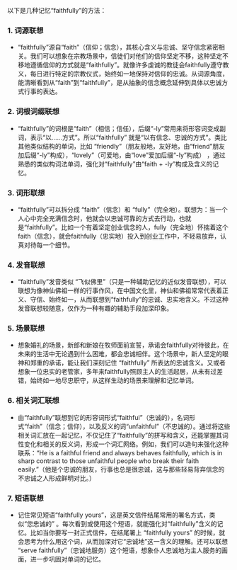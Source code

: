 以下是几种记忆“faithfully”的方法：

### 1. 词源联想
 - “faithfully”源自“faith”（信仰；信念），其核心含义与忠诚、坚守信念紧密相关。我们可以想象在宗教场景中，信徒们对他们的信仰坚定不移，这种坚定不移地遵循信仰的方式就是“faithfully”。就像许多虔诚的教徒会faithfully遵守教义，每日进行特定的宗教仪式，始终如一地保持对信仰的忠诚。从词源角度，能清晰看到从“faith”到“faithfully”，是从抽象的信念概念延伸到具体以忠诚方式行事的表达。

### 2. 词根词缀联想
 - “faithfully”的词根是“faith”（相信；信任），后缀“-ly”常用来将形容词变成副词，表示“以……方式”。所以“faithfully” 就是“以有信念、忠诚的方式”。类比其他类似结构的单词，比如 “friendly”（朋友般地，友好地，由“friend”朋友加后缀“-ly”构成），“lovely”（可爱地，由“love”爱加后缀“-ly”构成） ，通过熟悉的类似构词法单词，强化对“faithfully”由“faith + -ly”构成及含义的记忆。

### 3. 词形联想
 - “faithfully”可以拆分成 “faith”（信念）和 “fully”（完全地）。联想为：当一个人心中完全充满信念时，他就会以忠诚可靠的方式去行动，也就是“faithfully”。比如一个有着坚定创业信念的人，fully（完全地）怀揣着这个faith（信念），就会faithfully（忠实地）投入到创业工作中，不轻易放弃，认真对待每一个细节。

### 4. 发音联想
 - “faithfully”发音类似 “飞似佛里”（只是一种辅助记忆的近似发音联想），可以联想为像神仙佛祖一样的行事作风，在中国文化里，神仙和佛祖常常代表着正义、守信、始终如一，从而联想到“faithfully”的忠诚、忠实地含义。不过这种发音联想较随意，仅作为一种有趣的辅助手段加深印象。

### 5. 场景联想
 - 想象婚礼的场景，新郎和新娘在牧师面前宣誓，承诺会faithfully对待彼此，在未来的生活中无论遇到什么困难，都会忠诚相伴。这个场景中，新人坚定的眼神和郑重的承诺，能让我们深刻记住 “faithfully” 所表达的忠诚含义。又或者想象一位忠实的老管家，多年来faithfully照顾主人的生活起居，从未有过差错，始终如一地尽忠职守，从这样生动的场景来理解和记忆单词。

### 6. 相关词汇联想
 - 由“faithfully”联想到它的形容词形式“faithful”（忠诚的），名词形式“faith”（信念；信仰），以及反义的词“unfaithful”（不忠诚的）。通过将这些相关词汇放在一起记忆，不仅记住了“faithfully”的拼写和含义，还能掌握其词性变化和相关的反义词，形成一个词汇网络。例如，我们可以造句来强化这种联系：“He is a faithful friend and always behaves faithfully, which is in sharp contrast to those unfaithful people who break their faith easily.”（他是个忠诚的朋友，行事也总是很忠诚，这与那些轻易背弃信念的不忠诚之人形成鲜明对比。）

### 7. 短语联想
 - 记住常见短语“faithfully yours”，这是英文信件结尾常用的署名方式，类似“您忠诚的” 。每次看到或使用这个短语，就能强化对“faithfully”含义的记忆。比如当你要写一封正式信件，在结尾署上 “faithfully yours” 的时候，就会思考为什么用这个词，从而加深对它“忠诚地”这一含义的理解。还可以联想 “serve faithfully”（忠诚地服务）这个短语，想象仆人忠诚地为主人服务的画面，进一步巩固对单词的记忆。 